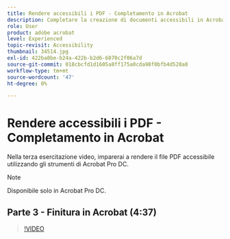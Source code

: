 ```yaml
---
title: Rendere accessibili i PDF - Completamento in Acrobat
description: Completare la creazione di documenti accessibili in Acrobat DC
role: User
product: adobe acrobat
level: Experienced
topic-revisit: Accessibility
thumbnail: 34514.jpg
exl-id: 422ba8be-b24a-422b-b2d6-6070c2f06a7d
source-git-commit: 018cbcfd1d1605a8ff175a0cda98f0bfb4d528a8
workflow-type: tm+mt
source-wordcount: '47'
ht-degree: 0%

---
```


# Rendere accessibili i PDF - Completamento in Acrobat

Nella terza esercitazione video, imparerai a rendere il file PDF accessibile utilizzando gli strumenti di Acrobat Pro DC.

>[!NOTE]
>
>Disponibile solo in Acrobat Pro DC.

## Parte 3 - Finitura in Acrobat (4:37)

>[!VIDEO](https://video.tv.adobe.com/v/34514)
